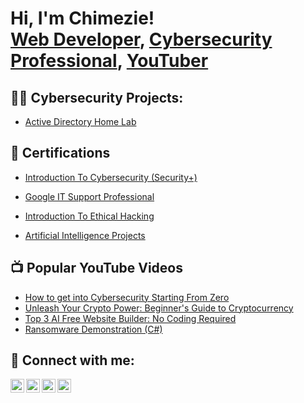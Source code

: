 <h1>Hi, I'm Chimezie! <br/><a href="https://github.com/chimezie-IT-Projects">Web Developer</a>, <a href="https://www.linkedin.com/in/chimezie-mmeremikwu/">Cybersecurity Professional</a>, <a href="https://www.youtube.com/@mezzyinfohub">YouTuber</a></h1>

<h2>👨‍💻 Cybersecurity Projects:</h2>

  - [Active Directory Home Lab](https://github.com/Chimezie-IT-Projects/LAB)

<h2>📄 Certifications</h2>


  - [Introduction To Cybersecurity (Security+)](https://verify.calbright.org/b63001f0-06e2-493b-baf1-edb2fb5ce2bb#gs.ewfyr4)
  
  - [Google IT Support Professional](https://www.coursera.org/account/accomplishments/verify/DYZ9YZ29GHRY)
   
  - [Introduction To Ethical Hacking](https://www.mygreatlearning.com/certificate/YOJTTXXM)
    
  - [Artificial Intelligence Projects](https://www.mygreatlearning.com/certificate/CJBOICZT)


<h2>📺 Popular YouTube Videos</h2>

- [How to get into Cybersecurity Starting From Zero](https://www.youtube.com/watch?v=a83ASGn_V_s)
- [Unleash Your Crypto Power: Beginner's Guide to Cryptocurrency](https://www.youtube.com/watch?v=0Tbov8ikV3s&t=171s)
- [Top 3 AI Free Website Builder: No Coding Required](https://www.youtube.com/watch?v=Ro0YR9qB6j0&t=597s)
- [Ransomware Demonstration (C#)](https://www.youtube.com/watch?v=OfvdQeh79s0)


<h2> 🤳 Connect with me:</h2>

[<img align="left" alt="JoshMadakor | YouTube" width="22px" src="https://cdn.jsdelivr.net/npm/simple-icons@v3/icons/youtube.svg" />][youtube]
[<img align="left" alt="JoshMadakor | Twitter" width="22px" src="https://cdn.jsdelivr.net/npm/simple-icons@v3/icons/twitter.svg" />][twitter]
[<img align="left" alt="JoshMadakor | LinkedIn" width="22px" src="https://cdn.jsdelivr.net/npm/simple-icons@v3/icons/linkedin.svg" />][linkedin]
[<img align="left" alt="JoshMadakor | Instagram" width="22px" src="https://cdn.jsdelivr.net/npm/simple-icons@v3/icons/instagram.svg" />][instagram]

[twitter]: https://x.com/ChimezieDen
[youtube]: https://www.youtube.com/@mezzyinfohub
[instagram]:https://www.instagram.com/chimezie_tech?igsh=bjBkMGhuZjN1ZHo3&utm_source=qr
[linkedin]: https://www.linkedin.com/in/chimezie-mmeremikwu/

<!--
**Chimezie-IT-Projects/Chimezie-IT-Projects** is a ✨ _special_ ✨ repository because its `README.md` (this file) appears on your GitHub profile.

Here are some ideas to get you started:

- 🔭 I’m currently working on ...
- 🌱 I’m currently learning ...
- 👯 I’m looking to collaborate on ...
- 🤔 I’m looking for help with ...
- 💬 Ask me about ...
- 📫 How to reach me: ...
- 😄 Pronouns: ...
- ⚡ Fun fact: ...
-->

